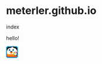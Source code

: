 meterler.github.io
==================

index

hello!

![NADBB](https://raw.githubusercontent.com/meterler/meterler.github.io/master/img/nadbb2.png)
